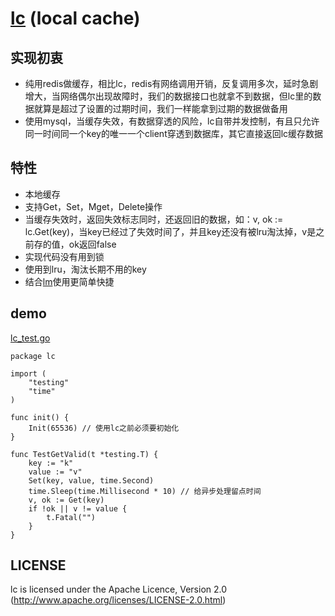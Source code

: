 # [lc](http://github.com/simplejia/lc) (local cache)
## 实现初衷
* 纯用redis做缓存，相比lc，redis有网络调用开销，反复调用多次，延时急剧增大，当网络偶尔出现故障时，我们的数据接口也就拿不到数据，但lc里的数据就算是超过了设置的过期时间，我们一样能拿到过期的数据做备用 
* 使用mysql，当缓存失效，有数据穿透的风险，lc自带并发控制，有且只允许同一时间同一个key的唯一一个client穿透到数据库，其它直接返回lc缓存数据

## 特性
* 本地缓存
* 支持Get，Set，Mget，Delete操作
* 当缓存失效时，返回失效标志同时，还返回旧的数据，如：v, ok := lc.Get(key)，当key已经过了失效时间了，并且key还没有被lru淘汰掉，v是之前存的值，ok返回false
* 实现代码没有用到锁
* 使用到lru，淘汰长期不用的key
* 结合[lm](http://github.com/simplejia/lm)使用更简单快捷

## demo
[lc_test.go](http://github.com/simplejia/lc/tree/master/lc_test.go)
```
package lc

import (
	"testing"
	"time"
)

func init() {
	Init(65536) // 使用lc之前必须要初始化
}

func TestGetValid(t *testing.T) {
	key := "k"
	value := "v"
	Set(key, value, time.Second)
	time.Sleep(time.Millisecond * 10) // 给异步处理留点时间
	v, ok := Get(key)
	if !ok || v != value {
		t.Fatal("")
	}
}
```

## LICENSE
lc is licensed under the Apache Licence, Version 2.0
(http://www.apache.org/licenses/LICENSE-2.0.html)
